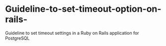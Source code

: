# Guideline-to-set-timeout-option-on-rails-
Guideline to set timeout settings in a Ruby on Rails application for PostgreSQL
